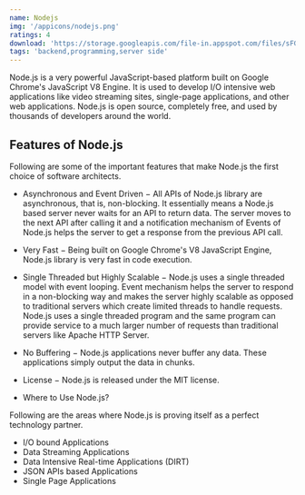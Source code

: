 ```yaml
---
name: Nodejs
img: '/appicons/nodejs.png'
ratings: 4
download: 'https://storage.googleapis.com/file-in.appspot.com/files/sFGcxbxgxR.zip'
tags: 'backend,programming,server side'
---
```


Node.js is a very powerful JavaScript-based platform built on Google Chrome's JavaScript V8 Engine. It is used to develop I/O intensive web applications like video streaming sites, single-page applications, and other web applications. Node.js is open source, completely free, and used by thousands of developers around the world.

## Features of Node.js

Following are some of the important features that make Node.js the first choice of software architects.

- Asynchronous and Event Driven − All APIs of Node.js library are asynchronous, that is, non-blocking. It essentially means a Node.js based server never waits for an API to return data. The server moves to the next API after calling it and a notification mechanism of Events of Node.js helps the server to get a response from the previous API call.

* Very Fast − Being built on Google Chrome's V8 JavaScript Engine, Node.js library is very fast in code execution.

* Single Threaded but Highly Scalable − Node.js uses a single threaded model with event looping. Event mechanism helps the server to respond in a non-blocking way and makes the server highly scalable as opposed to traditional servers which create limited threads to handle requests. Node.js uses a single threaded program and the same program can provide service to a much larger number of requests than traditional servers like Apache HTTP Server.

* No Buffering − Node.js applications never buffer any data. These applications simply output the data in chunks.

- License − Node.js is released under the MIT license.

* Where to Use Node.js?

Following are the areas where Node.js is proving itself as a perfect technology partner.

- I/O bound Applications
- Data Streaming Applications
- Data Intensive Real-time Applications (DIRT)
- JSON APIs based Applications
- Single Page Applications
